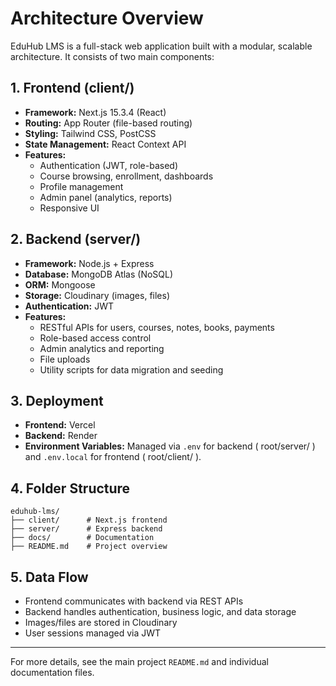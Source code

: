 # Architecture Overview

EduHub LMS is a full-stack web application built with a modular, scalable architecture. It consists of two main components:

## 1. Frontend (client/)
- **Framework:** Next.js 15.3.4 (React)
- **Routing:** App Router (file-based routing)
- **Styling:** Tailwind CSS, PostCSS
- **State Management:** React Context API
- **Features:**
  - Authentication (JWT, role-based)
  - Course browsing, enrollment, dashboards
  - Profile management
  - Admin panel (analytics, reports)
  - Responsive UI

## 2. Backend (server/)
- **Framework:** Node.js + Express
- **Database:** MongoDB Atlas (NoSQL)
- **ORM:** Mongoose
- **Storage:** Cloudinary (images, files)
- **Authentication:** JWT
- **Features:**
  - RESTful APIs for users, courses, notes, books, payments
  - Role-based access control
  - Admin analytics and reporting
  - File uploads
  - Utility scripts for data migration and seeding

## 3. Deployment
- **Frontend:** Vercel
- **Backend:** Render
- **Environment Variables:** Managed via `.env` for backend ( root/server/ ) and `.env.local` for frontend ( root/client/ ). 

## 4. Folder Structure
```
eduhub-lms/
├── client/      # Next.js frontend
├── server/      # Express backend
├── docs/        # Documentation
├── README.md    # Project overview
```

## 5. Data Flow
- Frontend communicates with backend via REST APIs
- Backend handles authentication, business logic, and data storage
- Images/files are stored in Cloudinary
- User sessions managed via JWT

---
For more details, see the main project `README.md` and individual documentation files.
